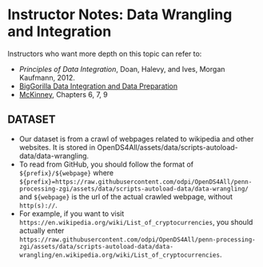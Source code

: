 # Instructor Notes: Data Wrangling and Integration

Instructors who want more depth on this topic can refer to:

* *Principles of Data Integration*, Doan, Halevy, and Ives, Morgan Kaufmann, 2012.
* [BigGorilla Data Integration and Data Preparation](https://www.biggorilla.org/)
* [McKinney](https://www.programmer-books.com/wp-content/uploads/2019/04/Python-for-Data-Analysis-2nd-Edition.pdf), Chapters 6, 7, 9

## DATASET

* Our dataset is from a crawl of webpages related to wikipedia and other websites. It is stored in OpenDS4All/assets/data/scripts-autoload-data/data-wrangling. 
* To read from GitHub, you should follow the format of `${prefix}/${webpage}` where `${prefix}=https://raw.githubusercontent.com/odpi/OpenDS4All/penn-processing-zgi/assets/data/scripts-autoload-data/data-wrangling/` and `${webpage}` is the url of the actual crawled webpage, without `http(s)://`. 
* For example, if you want to visit `https://en.wikipedia.org/wiki/List_of_cryptocurrencies`, you should actually enter `https://raw.githubusercontent.com/odpi/OpenDS4All/penn-processing-zgi/assets/data/scripts-autoload-data/data-wrangling/en.wikipedia.org/wiki/List_of_cryptocurrencies`. 
